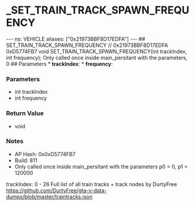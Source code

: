 # _SET_TRAIN_TRACK_SPAWN_FREQUENCY

--- ns: VEHICLE aliases: ["0x21973BBF8D17EDFA"] --- ## SET_TRAIN_TRACK_SPAWN_FREQUENCY  // 0x21973BBF8D17EDFA 0xD5774FB7 void SET_TRAIN_TRACK_SPAWN_FREQUENCY(int trackIndex, int frequency);  Only called once inside main_persitant with the parameters, 0  ## Parameters * **trackIndex**: * **frequency**:

### Parameters
* int trackIndex
* int frequency

### Return Value
* void

### Notes
* AP Hash: 0x0xD5774FB7
* Build: 811
* Only called once inside main_persitant with the parameters p0 = 0, p1 = 120000

trackIndex: 0 - 26
Full list of all train tracks + track nodes by DurtyFree https://github.com/DurtyFree/gta-v-data-dumps/blob/master/traintracks.json

